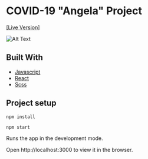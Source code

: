 # COVID-19 "Angela" Project
[[Live Version]](https://chillhop-phi.vercel.app/)



![Alt Text](Covid_A.gif)

## Built With
* [Javascript](https://www.javascript.com/)
* [React](https://reactjs.org/)
* [Scss](https://sass-lang.com/)

## Project setup
```
npm install
```

```
npm start
```
Runs the app in the development mode.

Open http://localhost:3000 to view it in the browser.

